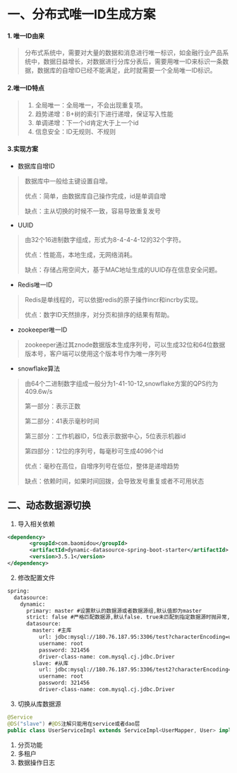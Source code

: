 # 一、分布式唯一ID生成方案

#### 1. 唯一ID由来

>分布式系统中，需要对大量的数据和消息进行唯一标识，如金融行业产品系统中，数据日益增长，对数据进行分库分表后，需要用唯一ID来标识一条数据，数据库的自增ID已经不能满足，此时就需要一个全局唯一ID标识。

#### 2.唯一ID特点

>1. 全局唯一：全局唯一，不会出现重复项。
>2. 趋势递增：B+树的索引下进行递增，保证写入性能
>3. 单调递增：下一个id肯定大于上一个id
>4. 信息安全：ID无规则、不规则

#### 3.实现方案

+ 数据库自增ID

>数据库中一般给主键设置自增。
>
>优点：简单，由数据库自己操作完成，id是单调自增
>
>缺点：主从切换的时候不一致，容易导致重复发号

+ UUID

>由32个16进制数字组成，形式为8-4-4-4-12的32个字符。
>
>优点：性能高，本地生成，无网络消耗。
>
>缺点：存储占用空间大，基于MAC地址生成的UUID存在信息安全问题。

+ Redis唯一ID

>Redis是单线程的，可以依据redis的原子操作incr和incrby实现。
>
>优点：数字ID天然排序，对分页和排序的结果有帮助。

+ zookeeper唯一ID

>zookeeper通过其znode数据版本生成序列号，可以生成32位和64位数据版本号，客户端可以使用这个版本号作为唯一序列号

+ snowflake算法

>由64个二进制数字组成一般分为1-41-10-12,snowflake方案的QPS约为409.6w/s
>
>第一部分：表示正数
>
>第二部分：41表示毫秒时间
>
>第三部分：工作机器ID，5位表示数据中心，5位表示机器id
>
>第四部分：12位的序列号，每毫秒可生成4096个id
>
>优点：毫秒在高位，自增序列号在低位，整体是递增趋势
>
>缺点：依赖时间，如果时间回拨，会导致发号重复或者不可用状态

## 二、动态数据源切换

1. 导入相关依赖

```xml
<dependency>
       <groupId>com.baomidou</groupId>
       <artifactId>dynamic-datasource-spring-boot-starter</artifactId>
       <version>3.5.1</version>
</dependency>
```

2. 修改配置文件

```xml
spring:
  datasource:
    dynamic:
      primary: master #设置默认的数据源或者数据源组,默认值即为master
      strict: false #严格匹配数据源,默认false. true未匹配到指定数据源时抛异常,false使用默认数据源
      datasource:
        master: #主库
          url: jdbc:mysql://180.76.187.95:3306/test?characterEncoding=utf8&useSSL=false&serverTimezone=UTC&rewriteBatchedStatem
          username: root
          password: 321456
          driver-class-name: com.mysql.cj.jdbc.Driver 
        slave: #从库
          url: jdbc:mysql://180.76.187.95:3306/test2?characterEncoding=utf8&useSSL=false&serverTimezone=UTC&rewriteBatchedStatem
          username: root
          password: 321456
          driver-class-name: com.mysql.cj.jdbc.Driver
```

3. 切换从库数据源

```java
@Service
@DS("slave") #@DS注解只能用在service或者dao层
public class UserServiceImpl extends ServiceImpl<UserMapper, User> implements UserService {}
```



1. 分页功能
2. 多租户
3. 数据操作日志

